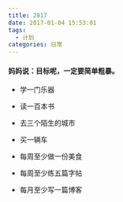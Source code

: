 ```yaml
---
title: 2017
date: 2017-01-04 15:53:01
tags:
  - 计划
categories: 日常
---
```


#### 妈妈说：目标呢，一定要简单粗暴。

- 学一门乐器

- 读一百本书

- 去三个陌生的城市

- 买一辆车

- 每周至少做一份美食

- 每周至少练五篇字帖

- 每月至少写一篇博客